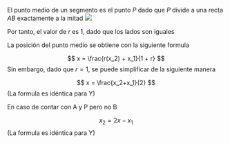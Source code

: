 El punto medio de un segmento es el punto $P$ dado que $P$ divide a una recta $AB$ exactamente a la mitad
![](https://www.geogebra.org/resource/yxcQaSNE/GinwXsuUSxXyYdOQ/material-yxcQaSNE-thumb@l.png)

Por tanto, el valor de $r$ es 1, dado que los lados son iguales

La posición del punto medio se obtiene con la siguiente formula

$$
x = \frac{r(x_2) + x_1}{1 + r}
$$
Sin embargo, dado que $r = 1$, se puede simplificar de la siguiente manera

$$
x = \frac{x_2+x_1}{2}
$$
(La formula es idéntica para Y)

En caso de contar con A y P pero no B

$$
x_2 = 2x - x_1 
$$
(La formula es idéntica para Y)

